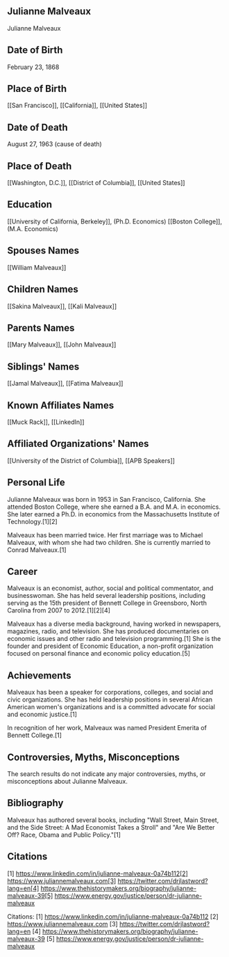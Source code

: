 ## Julianne Malveaux
Julianne Malveaux

## Date of Birth
February 23, 1868

## Place of Birth
[[San Francisco]], [[California]], [[United States]]

## Date of Death
August 27, 1963 (cause of death)

## Place of Death
[[Washington, D.C.]], [[District of Columbia]], [[United States]]

## Education
[[University of California, Berkeley]], (Ph.D. Economics)
[[Boston College]], (M.A. Economics)

## Spouses Names
[[William Malveaux]]

## Children Names
[[Sakina Malveaux]], [[Kali Malveaux]]

## Parents Names
[[Mary Malveaux]], [[John Malveaux]]

## Siblings' Names
[[Jamal Malveaux]], [[Fatima Malveaux]]

## Known Affiliates Names
[[Muck Rack]], 
[[LinkedIn]]

## Affiliated Organizations' Names
[[University of the District of Columbia]], [[APB Speakers]]

## Personal Life

Julianne Malveaux was born in 1953 in San Francisco, California. She attended Boston College, where she earned a B.A. and M.A. in economics. She later earned a Ph.D. in economics from the Massachusetts Institute of Technology.[1][2]

Malveaux has been married twice. Her first marriage was to Michael Malveaux, with whom she had two children. She is currently married to Conrad Malveaux.[1]

## Career

Malveaux is an economist, author, social and political commentator, and businesswoman. She has held several leadership positions, including serving as the 15th president of Bennett College in Greensboro, North Carolina from 2007 to 2012.[1][2][4]

Malveaux has a diverse media background, having worked in newspapers, magazines, radio, and television. She has produced documentaries on economic issues and other radio and television programming.[1] She is the founder and president of Economic Education, a non-profit organization focused on personal finance and economic policy education.[5]

## Achievements

Malveaux has been a speaker for corporations, colleges, and social and civic organizations. She has held leadership positions in several African American women's organizations and is a committed advocate for social and economic justice.[1]

In recognition of her work, Malveaux was named President Emerita of Bennett College.[1]

## Controversies, Myths, Misconceptions

The search results do not indicate any major controversies, myths, or misconceptions about Julianne Malveaux.

## Bibliography

Malveaux has authored several books, including "Wall Street, Main Street, and the Side Street: A Mad Economist Takes a Stroll" and "Are We Better Off? Race, Obama and Public Policy."[1]

## Citations

[1] https://www.linkedin.com/in/julianne-malveaux-0a74b112[2] https://www.juliannemalveaux.com[3] https://twitter.com/drjlastword?lang=en[4] https://www.thehistorymakers.org/biography/julianne-malveaux-39[5] https://www.energy.gov/justice/person/dr-julianne-malveaux

Citations:
[1] https://www.linkedin.com/in/julianne-malveaux-0a74b112
[2] https://www.juliannemalveaux.com
[3] https://twitter.com/drjlastword?lang=en
[4] https://www.thehistorymakers.org/biography/julianne-malveaux-39
[5] https://www.energy.gov/justice/person/dr-julianne-malveaux